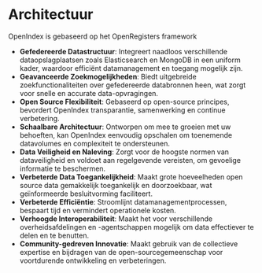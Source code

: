 # Architectuur

OpenIndex is gebaseerd op het OpenRegisters framework

- **Gefedereerde Datastructuur**: Integreert naadloos verschillende dataopslagplaatsen zoals Elasticsearch en MongoDB in een uniform kader, waardoor efficiënt datamanagement en toegang mogelijk zijn.
- **Geavanceerde Zoekmogelijkheden**: Biedt uitgebreide zoekfunctionaliteiten over gefedereerde databronnen heen, wat zorgt voor snelle en accurate data-opvragingen.
- **Open Source Flexibiliteit**: Gebaseerd op open-source principes, bevordert OpenIndex transparantie, samenwerking en continue verbetering.
- **Schaalbare Architectuur**: Ontworpen om mee te groeien met uw behoeften, kan OpenIndex eenvoudig opschalen om toenemende datavolumes en complexiteit te ondersteunen.
- **Data Veiligheid en Naleving**: Zorgt voor de hoogste normen van dataveiligheid en voldoet aan regelgevende vereisten, om gevoelige informatie te beschermen.
- **Verbeterde Data Toegankelijkheid**: Maakt grote hoeveelheden open source data gemakkelijk toegankelijk en doorzoekbaar, wat geïnformeerde besluitvorming faciliteert.
- **Verbeterde Efficiëntie**: Stroomlijnt datamanagementprocessen, bespaart tijd en vermindert operationele kosten.
- **Verhoogde Interoperabiliteit**: Maakt het voor verschillende overheidsafdelingen en -agentschappen mogelijk om data effectiever te delen en te benutten.
- **Community-gedreven Innovatie**: Maakt gebruik van de collectieve expertise en bijdragen van de open-sourcegemeenschap voor voortdurende ontwikkeling en verbeteringen.
